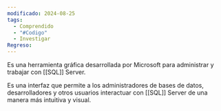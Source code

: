 ```yaml
---
modificado: 2024-08-25
tags:
  - Comprendido
  - "#Codigo"
  - Investigar
Regreso:
---
```


Es una herramienta gráfica desarrollada por Microsoft para administrar y trabajar con [[SQL]] Server. 

Es una interfaz que permite a los administradores de bases de datos, desarrolladores y otros usuarios interactuar con [[SQL]] Server de una manera más intuitiva y visual.